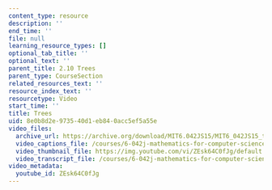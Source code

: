 ```yaml
---
content_type: resource
description: ''
end_time: ''
file: null
learning_resource_types: []
optional_tab_title: ''
optional_text: ''
parent_title: 2.10 Trees
parent_type: CourseSection
related_resources_text: ''
resource_index_text: ''
resourcetype: Video
start_time: ''
title: Trees
uid: 8e0b8d2e-9735-40d1-eb84-0acc5ef5a55e
video_files:
  archive_url: https://archive.org/download/MIT6.042JS15/MIT6_042JS15_treedefs_video_ipod.mp4
  video_captions_file: /courses/6-042j-mathematics-for-computer-science-spring-2015/ae1fea2b4eb056e4893ec74a8f8708a8_ZEsk64C0fJg.vtt
  video_thumbnail_file: https://img.youtube.com/vi/ZEsk64C0fJg/default.jpg
  video_transcript_file: /courses/6-042j-mathematics-for-computer-science-spring-2015/fab0a5db3098ecfeb124931a5d62c034_ZEsk64C0fJg.pdf
video_metadata:
  youtube_id: ZEsk64C0fJg
---
```

